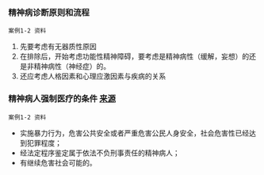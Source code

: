 
### 精神病诊断原则和流程
`案例1-2 资料`
1. 先要考虑有无器质性原因
2. 在排除后，开始考虑功能性精神障碍，要考虑是精神病性（缓解，妄想）的还是非精神病性（神经症）的。
3. 还应考虑人格因素和心理应激因素与疾病的关系


### 精神病人强制医疗的条件 [来源](http://china.findlaw.cn/bianhu/xsssfzs/qiangzhizhixing/1264374.html) 
`案例1-2 资料`
- 实施暴力行为，危害公共安全或者严重危害公民人身安全，社会危害性已经达到犯罪程度；
- 经法定程序鉴定属于依法不负刑事责任的精神病人；
- 有继续危害社会可能的。
